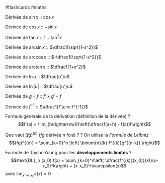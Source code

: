 #flashcards #maths

Dérivée de $\sin x$ :: $\cos x$
<!--SR:!2022-04-02,20,290-->
Dérivée de $\cos x$ :: $-\sin x$
<!--SR:!2022-04-03,21,290-->
Dérivée de $\tan x$ :: $1 + \tan^2 x$
<!--SR:!2022-03-29,16,270-->
Dérivée de $\arcsin x$ :: $\dfrac1{\sqrt{1-x^2}}$
<!--SR:!2022-03-22,9,250-->
Dérivée de $\arccos x$ :: $-\dfrac1{\sqrt{1-x^2}}$
<!--SR:!2022-03-23,10,250-->
Dérivée de $\arctan x$ :: $\dfrac1{1+x^2}$
<!--SR:!2022-03-21,8,250-->

Dérivée de $\ln u$ :: $\dfrac{u'}u$
<!--SR:!2022-03-31,18,270-->
Dérivée de $\ln |u|$ :: $\dfrac{u'}u$
<!--SR:!2022-03-31,18,270-->
Dérivée de $g\circ f$ :: $f'\times g'\circ f$
<!--SR:!2022-04-01,19,290-->
Dérivée de $f^{-1}$ :: $\dfrac1{f'\circ f^{-1}}$
<!--SR:!2022-03-25,12,270-->

Formule générale de la dérivation
(définition de la dérivée)
?
$$f'(a) = \lim_{h\rightarrow0}\left(\dfrac{f(a+h) - f(a)}h\right)$$
<!--SR:!2022-03-30,17,270-->


Que vaut $(fg)^{(n)}$ ($fg$ dérivée $n$ fois) ?
?
On utilise la _Formule de Leibniz_
$$(fg)^{(n)} = \sum_{k=0}^n \left( \binom{n}{k} f^{(k)}g^{(n-k)} \right)$$
<!--SR:!2022-03-23,10,254-->


Formule de Taylor-Young pour les **développements limités**
?
$$\text{DL}_n (x_0) f(x) = \sum_{k=0}^n\left( \dfrac{f^{(k)}(x_0)}{k!}(x-x_0)^k\right) + (x-x_0)^n\varepsilon(x)$$ 
avec $\displaystyle\lim_{x\rightarrow x_0} \varepsilon(x) = 0$
<!--SR:!2022-03-17,3,261-->




